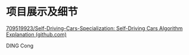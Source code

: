 # 项目展示及细节



[709519923/Self-Driving-Cars-Specialization: Self-Driving Cars Algorithm Explanation (github.com)](https://github.com/709519923/Self-Driving-Cars-Specialization)

DING Cong